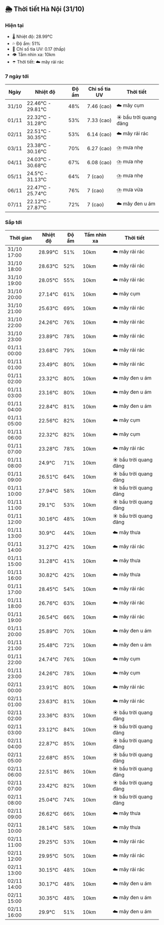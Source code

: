 ## 🌦️ Thời tiết Hà Nội (31/10)

### Hiện tại

- 🌡️ Nhiệt độ: 28.99℃
- 💦 Độ ẩm: 51%
- 🌟 Chỉ số tia UV: 0.17 (thấp)
- 👁️ Tầm nhìn xa: 10km
- ☂️ Thời tiết: ☁️ mây rải rác

### 7 ngày tới

| Ngày | Nhiệt độ | Độ ẩm | Chỉ số tia UV | Thời tiết |
| --- | --- | --- | --- | --- |
| 31/10 | 22.46℃ - 29.81℃ | 48% | 7.46 (cao) | ☁️ mây cụm |
| 01/11 | 22.32℃ - 31.28℃ | 53% | 7.33 (cao) | ☀️ bầu trời quang đãng |
| 02/11 | 22.51℃ - 30.35℃ | 53% | 6.14 (cao) | ☁️ mây rải rác |
| 03/11 | 23.38℃ - 30.16℃ | 70% | 6.27 (cao) | ⛈️ mưa nhẹ |
| 04/11 | 24.03℃ - 30.68℃ | 67% | 6.08 (cao) | ⛈️ mưa nhẹ |
| 05/11 | 24.5℃ - 31.13℃ | 64% | 7 (cao) | ⛈️ mưa nhẹ |
| 06/11 | 22.47℃ - 25.74℃ | 76% | 7 (cao) | ⛈️ mưa vừa |
| 07/11 | 22.12℃ - 27.87℃ | 72% | 7 (cao) | ☁️ mây đen u ám |

### Sắp tới

| Thời gian | Nhiệt độ | Độ ẩm | Tầm nhìn xa | Thời tiết |
| --- | --- | --- | --- | --- |
| 31/10 17:00 | 28.99℃ | 51% | 10km | ☁️ mây rải rác |
| 31/10 18:00 | 28.63℃ | 52% | 10km | ☁️ mây rải rác |
| 31/10 19:00 | 28.05℃ | 55% | 10km | ☁️ mây rải rác |
| 31/10 20:00 | 27.14℃ | 61% | 10km | ☁️ mây cụm |
| 31/10 21:00 | 25.63℃ | 69% | 10km | ☁️ mây rải rác |
| 31/10 22:00 | 24.26℃ | 76% | 10km | ☁️ mây rải rác |
| 31/10 23:00 | 23.89℃ | 78% | 10km | ☁️ mây rải rác |
| 01/11 00:00 | 23.68℃ | 79% | 10km | ☁️ mây rải rác |
| 01/11 01:00 | 23.49℃ | 80% | 10km | ☁️ mây rải rác |
| 01/11 02:00 | 23.32℃ | 80% | 10km | ☁️ mây đen u ám |
| 01/11 03:00 | 23.16℃ | 80% | 10km | ☁️ mây đen u ám |
| 01/11 04:00 | 22.84℃ | 81% | 10km | ☁️ mây đen u ám |
| 01/11 05:00 | 22.56℃ | 82% | 10km | ☁️ mây cụm |
| 01/11 06:00 | 22.32℃ | 82% | 10km | ☁️ mây cụm |
| 01/11 07:00 | 23.28℃ | 78% | 10km | ☁️ mây rải rác |
| 01/11 08:00 | 24.9℃ | 71% | 10km | ☀️ bầu trời quang đãng |
| 01/11 09:00 | 26.51℃ | 64% | 10km | ☀️ bầu trời quang đãng |
| 01/11 10:00 | 27.94℃ | 58% | 10km | ☀️ bầu trời quang đãng |
| 01/11 11:00 | 29.1℃ | 53% | 10km | ☀️ bầu trời quang đãng |
| 01/11 12:00 | 30.16℃ | 48% | 10km | ☀️ bầu trời quang đãng |
| 01/11 13:00 | 30.9℃ | 44% | 10km | ☁️ mây thưa |
| 01/11 14:00 | 31.27℃ | 42% | 10km | ☁️ mây rải rác |
| 01/11 15:00 | 31.28℃ | 41% | 10km | ☁️ mây thưa |
| 01/11 16:00 | 30.82℃ | 42% | 10km | ☁️ mây thưa |
| 01/11 17:00 | 28.45℃ | 54% | 10km | ☁️ mây rải rác |
| 01/11 18:00 | 26.76℃ | 63% | 10km | ☁️ mây rải rác |
| 01/11 19:00 | 26.54℃ | 66% | 10km | ☁️ mây rải rác |
| 01/11 20:00 | 25.89℃ | 70% | 10km | ☁️ mây đen u ám |
| 01/11 21:00 | 25.48℃ | 72% | 10km | ☁️ mây đen u ám |
| 01/11 22:00 | 24.74℃ | 76% | 10km | ☁️ mây cụm |
| 01/11 23:00 | 24.26℃ | 78% | 10km | ☁️ mây cụm |
| 02/11 00:00 | 23.91℃ | 80% | 10km | ☁️ mây rải rác |
| 02/11 01:00 | 23.63℃ | 81% | 10km | ☁️ mây rải rác |
| 02/11 02:00 | 23.36℃ | 83% | 10km | ☀️ bầu trời quang đãng |
| 02/11 03:00 | 23.12℃ | 84% | 10km | ☀️ bầu trời quang đãng |
| 02/11 04:00 | 22.87℃ | 85% | 10km | ☀️ bầu trời quang đãng |
| 02/11 05:00 | 22.68℃ | 85% | 10km | ☀️ bầu trời quang đãng |
| 02/11 06:00 | 22.51℃ | 86% | 10km | ☀️ bầu trời quang đãng |
| 02/11 07:00 | 23.42℃ | 82% | 10km | ☀️ bầu trời quang đãng |
| 02/11 08:00 | 25.04℃ | 74% | 10km | ☀️ bầu trời quang đãng |
| 02/11 09:00 | 26.62℃ | 66% | 10km | ☁️ mây thưa |
| 02/11 10:00 | 28.14℃ | 58% | 10km | ☁️ mây thưa |
| 02/11 11:00 | 29.25℃ | 53% | 10km | ☁️ mây rải rác |
| 02/11 12:00 | 29.95℃ | 50% | 10km | ☁️ mây rải rác |
| 02/11 13:00 | 30.15℃ | 48% | 10km | ☁️ mây rải rác |
| 02/11 14:00 | 30.17℃ | 48% | 10km | ☁️ mây đen u ám |
| 02/11 15:00 | 30.35℃ | 48% | 10km | ☁️ mây đen u ám |
| 02/11 16:00 | 29.9℃ | 51% | 10km | ☁️ mây đen u ám |
